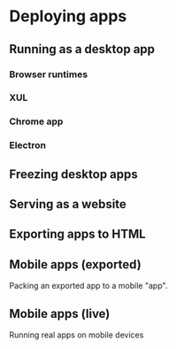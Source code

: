# Deploying apps

## Running as a desktop app

### Browser runtimes

### XUL

### Chrome app

### Electron

## Freezing desktop apps

## Serving as a website

## Exporting apps to HTML

## Mobile apps (exported)

Packing an exported app to a mobile "app".

## Mobile apps (live)

Running real apps on mobile devices

